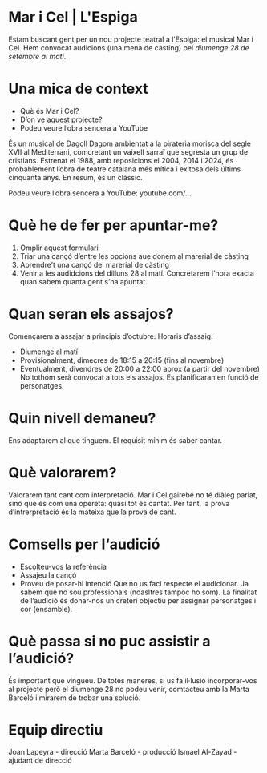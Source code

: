 # Mar i Cel | L'Espiga

Estam buscant gent per un nou projecte teatral a l’Espiga: el musical Mar i Cel. Hem convocat audicions (una mena de càsting) pel *diumenge 28 de setembre al matí*.

# Una mica de context
- Què és Mar i Cel?
- D’on ve aquest projecte?
- Podeu veure l’obra sencera a YouTube

És un musical de Dagoll Dagom ambientat a la pirateria morisca del segle XVII al Mediterrani, comcretant un vaixell sarraï que segresta un grup de cristians. Estrenat el 1988, amb reposicions el 2004, 2014 i 2024, és probablement l’obra de teatre catalana més mítica i exitosa dels últims cinquanta anys. En resum, és un clàssic.

Podeu veure l’obra sencera a YouTube: youtube.com/…

# Què he de fer per apuntar-me?
1. Omplir aquest formulari
2. Triar una cançó d’entre les opcions aue donem al marerial de càsting
2. Aprendre’t una cançó del marerial de càsting
3. Venir a les audidcions del dilluns 28 al matí. Concretarem l’hora exacta quan sabem quanta gent s’ha apuntat.

# Quan seran els assajos?
Començarem a assajar a principis d’octubre.
Horaris d’assaig:
- Diumenge al matí
- Provisionalment, dimecres de 18:15 a 20:15 (fins al novembre)
- Eventualment, divendres de 20:00 a 22:00 aprox (a partir del novembre)
No tothom serà convocat a tots els assajos. Es planificaran en funció de personatges.

# Quin nivell demaneu?
Ens adaptarem al que tinguem. El requisit mínim és saber cantar.

# Què valorarem?
Valorarem tant cant com interpretació. Mar i Cel gairebé no té diàleg parlat, sinó que és com una opereta: quasi tot és cantat. Per tant, la prova d’intrerpretació és la mateixa que la prova de cant.

# Comsells per l‘audició
- Escolteu-vos la referència 
- Assajeu la cançó
- Proveu de posar-hi intenció
Que no us faci respecte el audicionar. Ja sabem que no sou professionals (noasltres tampoc ho som). La finalitat de l’audició és donar-nos un creteri objectiu per assignar personatges i cor (ensamble).

# Què passa si no puc assistir a l’audició?
És important que vingueu. De totes maneres, si us fa il·lusió incorporar-vos al projecte però el diumenge 28 no podeu venir, comtacteu amb la Marta Barceló i mirarem de trobar una solució.

# Equip directiu
Joan Lapeyra - direcció
Marta Barceló - producció
Ismael Al-Zayad - ajudant de direcció